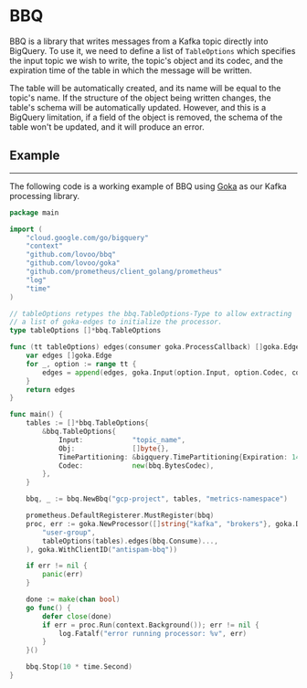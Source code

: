 # BBQ

BBQ is a library that writes messages from a Kafka topic directly into BigQuery.
To use it, we need to define a list of `TableOptions` which specifies the input topic we
wish to write, the topic's object and its codec, and the expiration time of the table in which
the message will be written.

The table will be automatically created, and its name will be equal to the topic's name. If the structure of the
object being written changes, the table's schema will be automatically updated. However, and this is a BigQuery limitation, if a field of the object is removed, the schema of the table won't be updated, and it will produce an error.

## Example

***
The following code is a working example of BBQ using [Goka](https://github.com/lovoo/goka) as our Kafka processing library.

```go
package main

import (
	"cloud.google.com/go/bigquery"
	"context"
	"github.com/lovoo/bbq"
	"github.com/lovoo/goka"
	"github.com/prometheus/client_golang/prometheus"
	"log"
	"time"
)

// tableOptions retypes the bbq.TableOptions-Type to allow extracting
// a list of goka-edges to initialize the processor.
type tableOptions []*bbq.TableOptions

func (tt tableOptions) edges(consumer goka.ProcessCallback) []goka.Edge {
	var edges []goka.Edge
	for _, option := range tt {
		edges = append(edges, goka.Input(option.Input, option.Codec, consumer))
	}
	return edges
}

func main() {
	tables := []*bbq.TableOptions{
		&bbq.TableOptions{
			Input:            "topic_name",
			Obj:              []byte{},
			TimePartitioning: &bigquery.TimePartitioning{Expiration: 14 * 24 * time.Hour},
			Codec:            new(bbq.BytesCodec),
		},
	}

	bbq, _ := bbq.NewBbq("gcp-project", tables, "metrics-namespace")

	prometheus.DefaultRegisterer.MustRegister(bbq)
	proc, err := goka.NewProcessor([]string{"kafka", "brokers"}, goka.DefineGroup(
		"user-group",
		tableOptions(tables).edges(bbq.Consume)...,
	), goka.WithClientID("antispam-bbq"))

	if err != nil {
		panic(err)
	}

	done := make(chan bool)
	go func() {
		defer close(done)
		if err = proc.Run(context.Background()); err != nil {
			log.Fatalf("error running processor: %v", err)
		}
	}()

	bbq.Stop(10 * time.Second)
}

```